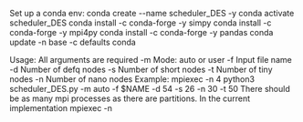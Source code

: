 Set up a conda env:
conda create --name scheduler_DES -y
conda activate scheduler_DES
conda install -c conda-forge -y simpy
conda install -c conda-forge -y mpi4py
conda install -c conda-forge -y pandas
conda update -n base -c defaults conda




Usage: 
All arguments are required
	-m Mode: auto or user
	-f Input file name
	-d Number of defq nodes
	-s Number of short nodes
	-t Number of tiny nodes
	-n Number of nano nodes
Example: mpiexec -n 4 python3 scheduler_DES.py -m auto -f $NAME -d 54 -s 26 -n 30  -t 50
	There should be as many mpi processes as there are partitions. In the current implementation mpiexec -n


